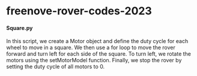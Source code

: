 # freenove-rover-codes-2023


#### Square.py #####
In this script, we create a Motor object and define the duty cycle for each wheel to move in a square. 
We then use a for loop to move the rover forward and turn left for each side of the square. 
To turn left, we rotate the motors using the setMotorModel function. 
Finally, we stop the rover by setting the duty cycle of all motors to 0.
